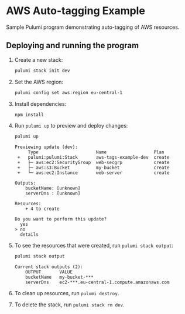 # AWS Auto-tagging Example

Sample Pulumi program demonstrating auto-tagging of AWS resources.

## Deploying and running the program

1. Create a new stack:

   ```bash
   pulumi stack init dev
   ```

1. Set the AWS region:

   ```bash
   pulumi config set aws:region eu-central-1
   ```

1. Install dependencies:

   ```bash
   npm install
   ```

1. Run `pulumi up` to preview and deploy changes:

   ```bash
   pulumi up
   ```

   ```
   Previewing update (dev):
        Type                      Name                  Plan
    +   pulumi:pulumi:Stack       aws-tags-example-dev  create
    +   ├─ aws:ec2:SecurityGroup  web-secgrp            create
    +   ├─ aws:s3:Bucket          my-bucket             create
    +   └─ aws:ec2:Instance       web-server            create

   Outputs:
       bucketName: [unknown]
       serverDns : [unknown]

   Resources:
       + 4 to create

   Do you want to perform this update?
     yes
   > no
     details
   ```

1. To see the resources that were created, run `pulumi stack output`:

   ```bash
   pulumi stack output
   ```

   ```
   Current stack outputs (2):
       OUTPUT       VALUE
       bucketName   my-bucket-***
       serverDns    ec2-***.eu-central-1.compute.amazonaws.com
   ```

1. To clean up resources, run `pulumi destroy`.

1. To delete the stack, run `pulumi stack rm dev`.
